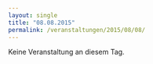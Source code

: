 ```yaml
---
layout: single
title: "08.08.2015"
permalink: /veranstaltungen/2015/08/08/
---
```


Keine Veranstaltung an diesem Tag.
